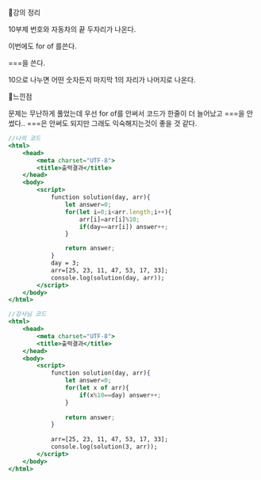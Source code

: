 📌강의 정리

10부제 번호와 자동차의 끝 두자리가 나온다.

이번에도 for of 를쓴다.

===을 쓴다.

10으로 나누면 어떤 숫자든지 마지막 1의 자리가 나머지로 나온다.

📌느낀점

문제는 무난하게 풀었는데 우선 for of를 안써서 코드가 한줄이 더 늘어났고 ===을 안썼다.. ===은 안써도 되지만 그래도 익숙해지는것이 좋을 것 같다.

```jsx
//나의 코드
<html>
    <head>
        <meta charset="UTF-8">
        <title>출력결과</title>
    </head>
    <body>
        <script>
            function solution(day, arr){
                let answer=0;
                for(let i=0;i<arr.length;i++){
                    arr[i]=arr[i]%10;
                    if(day==arr[i]) answer++;
                }

                return answer;
            }
            day = 3;
            arr=[25, 23, 11, 47, 53, 17, 33];
            console.log(solution(day, arr));
        </script>
    </body>
</html>
```

```jsx
//강사님 코드
<html>
    <head>
        <meta charset="UTF-8">
        <title>출력결과</title>
    </head>
    <body>
        <script>
            function solution(day, arr){
                let answer=0;
                for(let x of arr){
                    if(x%10==day) answer++;
                }
                
                return answer;
            }
            
            arr=[25, 23, 11, 47, 53, 17, 33];
            console.log(solution(3, arr));
        </script>
    </body>
</html>
```
